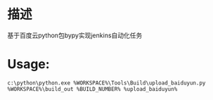 描述
=
基于百度云python包bypy实现jenkins自动化任务

Usage:
=
    c:\python\python.exe %WORKSPACE%\Tools\Build\upload_baiduyun.py %WORKSPACE%\build_out %BUILD_NUMBER% %upload_baiduyun%
